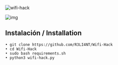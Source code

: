 ![wifi-hack](https://user-images.githubusercontent.com/75953873/115979290-66309900-a55b-11eb-8259-4b125efc42bb.png)

![img](https://user-images.githubusercontent.com/75953873/115979146-99bef380-a55a-11eb-85f8-af7a81a05bc7.png)

## Instalación / Installation

```
• git clone https://github.com/R3LI4NT/Wifi-Hack
• cd Wifi-Hack
• sudo bash requirements.sh
• python3 wifi-hack.py
```

